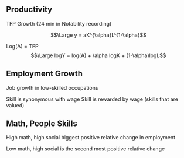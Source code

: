 ---
---

## Productivity

TFP Growth (24 min in Notability recording)

$$\Large y = aK^{\alpha}L^{1-\alpha}$$

Log(A) = TFP
$$\Large logY = log(A) + \alpha logK + (1-\alpha)logL$$

## Employment Growth

Job growth in low-skilled occupations

Skill is synonymous with wage
Skill is rewarded by wage (skills that are valued)

## Math, People Skills

High math, high social biggest positive relative change in employment

Low math, high social is the second most positive relative change

